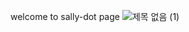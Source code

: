 welcome to sally-dot page
![제목 없음 (1)](https://user-images.githubusercontent.com/75000708/212839353-e995b9e2-5303-46c1-ab2e-d9e06c275b63.png)
